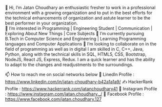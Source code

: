 👋 Hi, I’m Jatan Choudhary an enthusiastic fresher to work in a professional environment with a growing organization and to put in the best efforts for the      technical enhancements of organization and astute learner to be the best performer in your organization.                                                         
👀 I’m interested in Programming | Engineering Student | Communication | Exploring About New Things | Core Subjects
🌱 I’m currently pursuing B.Tech in Computer Science and Engineering | Learning Programming languages and Computer Applications
💞️ I’m looking to collaborate on in the field of programming as well as in digital
I am skilled in C, C++, Java, Python, along with the technical skills in SQL, HTML5, CSS, Bootstrap, NodeJS, React JS, Express, Redux.
I am a quick learner and has the ability to adapt to the changes and readjustments to the surroundings.

<!---
Jatan441/Jatan441 is a ✨ special ✨ repository because its `README.md` (this file) appears on your GitHub profile.
You can click the Preview link to take a look at your changes.
--->

📫 How to reach me on social networks below
🦋 LinedIn Profile : https://www.linkedin.com/in/jatan-choudhary-b42a1a1a9/
✍ HackerRank Profile : https://www.hackerrank.com/jatanchoudhary41
🤝 Instagram Profile : https://www.instagram.com/jatan.choudhary._/
🤝 Facebook Profile : https://www.facebook.com/jatan.choudhary.127
